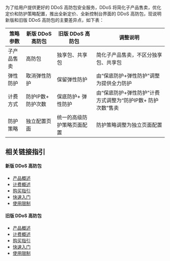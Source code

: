 为了给用户提供更好的 DDoS 高防包安全服务，DDoS 将简化子产品售卖，优化定价和防护策略配置，推出全新定价、全新控制台界面的 DDoS 高防包，现说明新版和旧版 DDoS 高防包的主要差异点，如下表：

| 策略参数       | 新版 DDoS 高防包    | 旧版 DDoS 高防包| 调整说明                                                     |
| ------------ | ------------ | -------- | ------------------------------------------------------------ |
| 子产品售卖 | 高防包 | 独享包、共享包 | 简化子产品售卖，不区分独享包、共享包 |
| 弹性防护 | 取消弹性防护 | 保留弹性防护 | 由“保底防护+弹性防护”调整为提供全力防护 |
| 计费方式 | 防护IP数+ 防护次数 | 保底防护+ 弹性防护  | 由“保底防护+弹性防护”计费方式调整为“防护IP数+ 防护次数”售卖|
| 防护策略 | 独立配置页面     | 统一的高级防护策略页面配置   | 防护策略调整为独立页面配置 |

## 相关链接指引
#### 新版 DDoS 高防包
- [产品概述](https://cloud.tencent.com/document/product/1021/43890)
- [计费概述](https://cloud.tencent.com/document/product/1021/43893)
- [购买指引](https://cloud.tencent.com/document/product/1021/43894)
- [快速入门](https://cloud.tencent.com/document/product/1021/43898)
- [使用限制](https://cloud.tencent.com/document/product/1021/43899)


#### 旧版 DDoS 高防包
- [产品概述](https://cloud.tencent.com/document/product/1021/31469)
- [计费概述](https://cloud.tencent.com/document/product/1021/31478)
- [购买指引](https://cloud.tencent.com/document/product/1021/31479)
- [快速入门](https://cloud.tencent.com/document/product/1021/31463)
- [使用限制](https://cloud.tencent.com/document/product/1021/31484)
